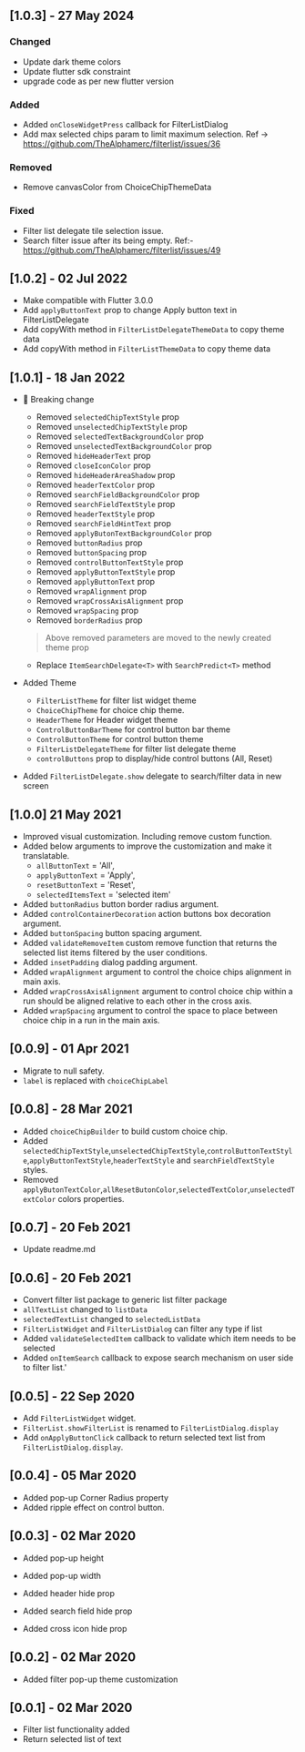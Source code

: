 ## [1.0.3] - 27 May 2024

### Changed

- Update dark theme colors
- Update flutter sdk constraint
- upgrade code as per new flutter version

### Added

- Added `onCloseWidgetPress` callback for FilterListDialog
- Add max selected chips param to limit maximum selection. Ref -> https://github.com/TheAlphamerc/filterlist/issues/36

### Removed

- Remove canvasColor from ChoiceChipThemeData

### Fixed

- Filter list delegate tile selection issue.
- Search filter issue after its being empty. Ref:-https://github.com/TheAlphamerc/filterlist/issues/49

## [1.0.2] - 02 Jul 2022

- Make compatible with Flutter 3.0.0
- Add `applyButtonText` prop to change Apply button text in FilterListDelegate
- Add copyWith method in `FilterListDelegateThemeData` to copy theme data
- Add copyWith method in `FilterListThemeData` to copy theme data

## [1.0.1] - 18 Jan 2022

- 🚨 Breaking change

  - Removed `selectedChipTextStyle` prop
  - Removed `unselectedChipTextStyle` prop
  - Removed `selectedTextBackgroundColor` prop
  - Removed `unselectedTextBackgroundColor` prop
  - Removed `hideHeaderText` prop
  - Removed `closeIconColor` prop
  - Removed `hideHeaderAreaShadow` prop
  - Removed `headerTextColor` prop
  - Removed `searchFieldBackgroundColor` prop
  - Removed `searchFieldTextStyle` prop
  - Removed `headerTextStyle` prop
  - Removed `searchFieldHintText` prop
  - Removed `applyButonTextBackgroundColor` prop
  - Removed `buttonRadius` prop
  - Removed `buttonSpacing` prop
  - Removed `controlButtonTextStyle` prop
  - Removed `applyButtonTextStyle` prop
  - Removed `applyButtonText` prop
  - Removed `wrapAlignment` prop
  - Removed `wrapCrossAxisAlignment` prop
  - Removed `wrapSpacing` prop
  - Removed `borderRadius` prop

  > Above removed parameters are moved to the newly created theme prop

  - Replace `ItemSearchDelegate<T>` with `SearchPredict<T>` method

- Added Theme
  - `FilterListTheme` for filter list widget theme
  - `ChoiceChipTheme` for choice chip theme.
  - `HeaderTheme` for Header widget theme
  - `ControlButtonBarTheme` for control button bar theme
  - `ControlButtonTheme` for control button theme
  - `FilterListDelegateTheme` for filter list delegate theme
  - `controlButtons` prop to display/hide control buttons (All, Reset)
- Added `FilterListDelegate.show` delegate to search/filter data in new screen

## [1.0.0] 21 May 2021

- Improved visual customization. Including remove custom function.
- Added below arguments to improve the customization and make it translatable.
  - `allButtonText` = 'All',
  - `applyButtonText` = 'Apply',
  - `resetButtonText` = 'Reset',
  - `selectedItemsText` = 'selected item'
- Added `buttonRadius` button border radius argument.
- Added `controlContainerDecoration` action buttons box decoration argument.
- Added `buttonSpacing` button spacing argument.
- Added `validateRemoveItem` custom remove function that returns the selected list items filtered by the user conditions.
- Added `insetPadding` dialog padding argument.
- Added `wrapAlignment` argument to control the choice chips alignment in main axis.
- Added `wrapCrossAxisAlignment` argument to control choice chip within a run should be aligned relative to each other in the cross axis.
- Added `wrapSpacing` argument to control the space to place between choice chip in a run in the main axis.

## [0.0.9] - 01 Apr 2021

- Migrate to null safety.
- `label` is replaced with `choiceChipLabel`

## [0.0.8] - 28 Mar 2021

- Added `choiceChipBuilder` to build custom choice chip.
- Added `selectedChipTextStyle`,`unselectedChipTextStyle`,`controlButtonTextStyle`,`applyButtonTextStyle`,`headerTextStyle` and `searchFieldTextStyle` styles.
- Removed `applyButonTextColor`,`allResetButonColor`,`selectedTextColor`,`unselectedTextColor` colors properties.

## [0.0.7] - 20 Feb 2021

- Update readme.md

## [0.0.6] - 20 Feb 2021

- Convert filter list package to generic list filter package
- `allTextList` changed to `listData`
- `selectedTextList` changed to `selectedListData`
- `FilterListWidget` and `FilterListDialog` can filter any type if list
- Added `validateSelectedItem` callback to validate which item needs to be selected
- Added `onItemSearch` callback to expose search mechanism on user side to filter list.'

## [0.0.5] - 22 Sep 2020

- Add `FilterListWidget` widget.
- `FilterList.showFilterList` is renamed to `FilterListDialog.display`
- Add `onApplyButtonClick` callback to return selected text list from `FilterListDialog.display`.

## [0.0.4] - 05 Mar 2020

- Added pop-up Corner Radius property
- Added ripple effect on control button.

## [0.0.3] - 02 Mar 2020

- Added pop-up height

- Added pop-up width
- Added header hide prop
- Added search field hide prop
- Added cross icon hide prop

## [0.0.2] - 02 Mar 2020

- Added filter pop-up theme customization

## [0.0.1] - 02 Mar 2020

- Filter list functionality added
- Return selected list of text
